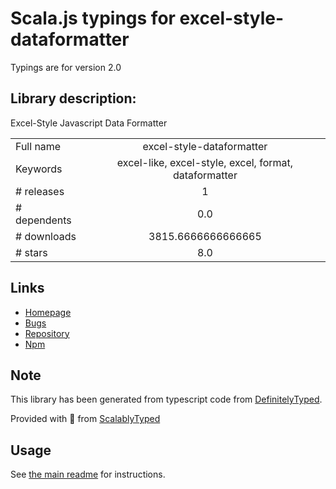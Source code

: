 
# Scala.js typings for excel-style-dataformatter

Typings are for version 2.0

## Library description:
Excel-Style Javascript Data Formatter

|                    |                 |
| ------------------ | :-------------: |
| Full name          | excel-style-dataformatter |
| Keywords           | excel-like, excel-style, excel, format, dataformatter |
| # releases         | 1 |
| # dependents       | 0.0 |
| # downloads        | 3815.6666666666665 |
| # stars            | 8.0 |

## Links
- [Homepage](https://github.com/Fakundo/Excel-Style-Javascript-DataFormatter#readme)
- [Bugs](https://github.com/Fakundo/Excel-Style-Javascript-DataFormatter/issues)
- [Repository](https://github.com/Fakundo/Excel-Style-Javascript-DataFormatter)
- [Npm](https://www.npmjs.com/package/excel-style-dataformatter)
    


## Note
This library has been generated from typescript code from [DefinitelyTyped](https://definitelytyped.org).

Provided with :purple_heart: from [ScalablyTyped](https://github.com/oyvindberg/ScalablyTyped)

## Usage
See [the main readme](../../readme.md) for instructions.


